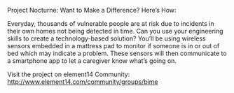 Project Nocturne: Want to Make a Difference? Here’s How:

Everyday, thousands of vulnerable people are at risk due to incidents in their own homes not being detected in time. Can you use your engineering skills to create a technology-based solution?
You’ll be using wireless sensors embedded in a mattress pad to monitor if someone is in or out of bed which may indicate a problem. These sensors will then communicate to a smartphone app to let a caregiver know what’s going on.

Visit the project on element14 Community: http://www.element14.com/community/groups/bime
